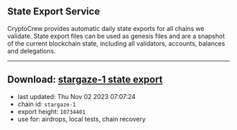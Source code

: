## State Export Service
CryptoCrew provides automatic daily state exports for all chains we validate. State export files can be used as genesis files and are a snapshot of the current blockchain state, including all validators, accounts, balances and delegations.

---
**Download: [stargaze-1 state export](https://dl.ccvalidators.com/SERVICE/stargaze/stargaze-1_export_10734401.json)**
---

- last updated: Thu Nov 02 2023 07:07:24
- chain id: `stargaze-1`
- export height: `10734401`
- use for: airdrops, local tests, chain recovery
